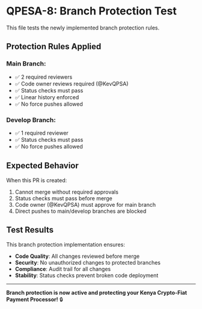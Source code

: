 # QPESA-8: Branch Protection Test

This file tests the newly implemented branch protection rules.

## Protection Rules Applied

### Main Branch:
- ✅ 2 required reviewers
- ✅ Code owner reviews required (@KevQPSA)
- ✅ Status checks must pass
- ✅ Linear history enforced
- ✅ No force pushes allowed

### Develop Branch:
- ✅ 1 required reviewer
- ✅ Status checks must pass
- ✅ No force pushes allowed

## Expected Behavior

When this PR is created:
1. Cannot merge without required approvals
2. Status checks must pass before merge
3. Code owner (@KevQPSA) must approve for main branch
4. Direct pushes to main/develop branches are blocked

## Test Results

This branch protection implementation ensures:
- **Code Quality**: All changes reviewed before merge
- **Security**: No unauthorized changes to protected branches
- **Compliance**: Audit trail for all changes
- **Stability**: Status checks prevent broken code deployment

---

**Branch protection is now active and protecting your Kenya Crypto-Fiat Payment Processor!** 🔒